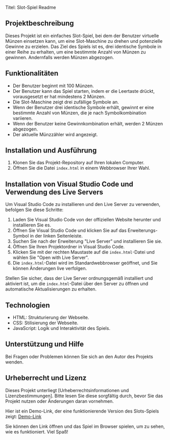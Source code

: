 Titel: Slot-Spiel Readme

## Projektbeschreibung

Dieses Projekt ist ein einfaches Slot-Spiel, bei dem der Benutzer virtuelle Münzen einsetzen kann, um eine Slot-Maschine zu drehen und potenzielle Gewinne zu erzielen. Das Ziel des Spiels ist es, drei identische Symbole in einer Reihe zu erhalten, um eine bestimmte Anzahl von Münzen zu gewinnen. Andernfalls werden Münzen abgezogen.

## Funktionalitäten

- Der Benutzer beginnt mit 100 Münzen.
- Der Benutzer kann das Spiel starten, indem er die Leertaste drückt, vorausgesetzt er hat mindestens 2 Münzen.
- Die Slot-Maschine zeigt drei zufällige Symbole an.
- Wenn der Benutzer drei identische Symbole erhält, gewinnt er eine bestimmte Anzahl von Münzen, die je nach Symbolkombination variieren.
- Wenn der Benutzer keine Gewinnkombination erhält, werden 2 Münzen abgezogen.
- Der aktuelle Münzzähler wird angezeigt.

## Installation und Ausführung

1. Klonen Sie das Projekt-Repository auf Ihren lokalen Computer.
2. Öffnen Sie die Datei `index.html` in einem Webbrowser Ihrer Wahl.

## Installation von Visual Studio Code und Verwendung des Live Servers

Um Visual Studio Code zu installieren und den Live Server zu verwenden, befolgen Sie diese Schritte:

1. Laden Sie Visual Studio Code von der offiziellen Website herunter und installieren Sie es.
2. Öffnen Sie Visual Studio Code und klicken Sie auf das Erweiterungs-Symbol in der linken Seitenleiste.
3. Suchen Sie nach der Erweiterung "Live Server" und installieren Sie sie.
4. Öffnen Sie Ihren Projektordner in Visual Studio Code.
5. Klicken Sie mit der rechten Maustaste auf die `index.html`-Datei und wählen Sie "Open with Live Server".
6. Die `index.html`-Datei wird im Standardwebbrowser geöffnet, und Sie können Änderungen live verfolgen.

Stellen Sie sicher, dass der Live Server ordnungsgemäß installiert und aktiviert ist, um die `index.html`-Datei über den Server zu öffnen und automatische Aktualisierungen zu erhalten.

## Technologien

- HTML: Strukturierung der Webseite.
- CSS: Stilisierung der Webseite.
- JavaScript: Logik und Interaktivität des Spiels.

## Unterstützung und Hilfe

Bei Fragen oder Problemen können Sie sich an den Autor des Projekts wenden.



## Urheberrecht und Lizenz

Dieses Projekt unterliegt [Urheberrechtsinformationen und Lizenzbestimmungen]. Bitte lesen Sie diese sorgfältig durch, bevor Sie das Projekt nutzen oder Änderungen daran vornehmen.

Hier ist ein Demo-Link, der eine funktionierende Version des Slots-Spiels zeigt: [Demo-Link](https://aloblanko.github.io/SlotRepo/)

Sie können den Link öffnen und das Spiel im Browser spielen, um zu sehen, wie es funktioniert. Viel Spaß!